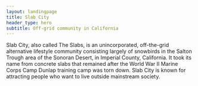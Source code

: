 ```yaml
---
layout: landingpage
title: Slab City
header_type: hero
subtitle: Off-grid community in California
---
```


Slab City, also called The Slabs, is an unincorporated, off-the-grid alternative lifestyle community consisting largely of snowbirds in the Salton Trough area of the Sonoran Desert, in Imperial County, California. It took its name from concrete slabs that remained after the World War II Marine Corps Camp Dunlap training camp was torn down. Slab City is known for attracting people who want to live outside mainstream society.
